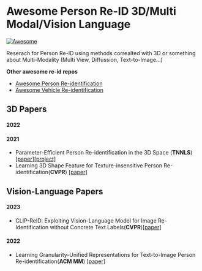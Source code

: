# Awesome Person Re-ID 3D/Multi Modal/Vision Language
[![Awesome](https://cdn.rawgit.com/sindresorhus/awesome/d7305f38d29fed78fa85652e3a63e154dd8e8829/media/badge.svg)](https://github.com/sindresorhus/awesome)

Reserach for Person Re-ID using methods correalted with 3D or something about Multi-Modality (Multi View, Diffussion, Text-to-Image...)

**Other awesome re-id repos**

- [Awesome Person Re-identification](https://github.com/bismex/Awesome-person-re-identification)
- [Awesome Vehicle Re-identification](https://github.com/bismex/Awesome-vehicle-re-identification)

## 3D Papers

#### 2022

#### 2021

- Parameter-Efficient Person Re-identification in the 3D Space (**TNNLS**) [[paper]](https://arxiv.org/abs/2006.04569)[[project]](https://github.com/layumi/person-reid-3d)
- Learning 3D Shape Feature for Texture-insensitive Person Re-identification(**CVPR**) [[paper]](https://openaccess.thecvf.com/content/CVPR2021/papers/Chen_Learning_3D_Shape_Feature_for_Texture-Insensitive_Person_Re-Identification_CVPR_2021_paper.pdf)



## Vision-Language Papers

#### 2023

- CLIP-ReID: Exploiting Vision-Language Model for Image Re-Identification without Concrete Text Labels(**CVPR**)[[paper](https://arxiv.org/abs/2211.13977)]

#### 2022

- Learning Granularity-Unified Representations for Text-to-Image Person Re-identification(**ACM MM**) [[paper]](https://arxiv.org/abs/2207.07802)


